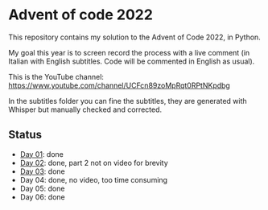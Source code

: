 # Advent of code 2022

This repository contains my solution to the Advent of Code 2022, in Python.

My goal this year is to screen record the process with a live comment (in Italian with English subtitles. Code will be commented in English as usual).

This is the YouTube channel: https://www.youtube.com/channel/UCFcn89zoMpRqt0RPtNKpdbg

In the subtitles folder you can fine the subtitles, they are generated with Whisper but manually checked and corrected.

## Status

* [Day 01](https://youtu.be/gmDWjQjX8KM): done
* [Day 02](https://youtu.be/w-seroxZ4vA): done, part 2 not on video for brevity
* [Day 03](https://youtu.be/UTcqOsKKYvA): done
* Day 04: done, no video, too time consuming
* Day 05: done
* Day 06: done